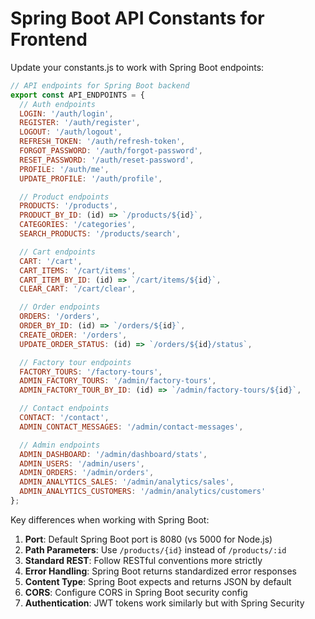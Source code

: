 # Spring Boot API Constants for Frontend

Update your constants.js to work with Spring Boot endpoints:

```javascript
// API endpoints for Spring Boot backend
export const API_ENDPOINTS = {
  // Auth endpoints
  LOGIN: '/auth/login',
  REGISTER: '/auth/register',
  LOGOUT: '/auth/logout',
  REFRESH_TOKEN: '/auth/refresh-token',
  FORGOT_PASSWORD: '/auth/forgot-password',
  RESET_PASSWORD: '/auth/reset-password',
  PROFILE: '/auth/me',
  UPDATE_PROFILE: '/auth/profile',

  // Product endpoints
  PRODUCTS: '/products',
  PRODUCT_BY_ID: (id) => `/products/${id}`,
  CATEGORIES: '/categories',
  SEARCH_PRODUCTS: '/products/search',

  // Cart endpoints
  CART: '/cart',
  CART_ITEMS: '/cart/items',
  CART_ITEM_BY_ID: (id) => `/cart/items/${id}`,
  CLEAR_CART: '/cart/clear',

  // Order endpoints
  ORDERS: '/orders',
  ORDER_BY_ID: (id) => `/orders/${id}`,
  CREATE_ORDER: '/orders',
  UPDATE_ORDER_STATUS: (id) => `/orders/${id}/status`,

  // Factory tour endpoints
  FACTORY_TOURS: '/factory-tours',
  ADMIN_FACTORY_TOURS: '/admin/factory-tours',
  ADMIN_FACTORY_TOUR_BY_ID: (id) => `/admin/factory-tours/${id}`,

  // Contact endpoints
  CONTACT: '/contact',
  ADMIN_CONTACT_MESSAGES: '/admin/contact-messages',

  // Admin endpoints
  ADMIN_DASHBOARD: '/admin/dashboard/stats',
  ADMIN_USERS: '/admin/users',
  ADMIN_ORDERS: '/admin/orders',
  ADMIN_ANALYTICS_SALES: '/admin/analytics/sales',
  ADMIN_ANALYTICS_CUSTOMERS: '/admin/analytics/customers'
};
```

Key differences when working with Spring Boot:

1. **Port**: Default Spring Boot port is 8080 (vs 5000 for Node.js)
2. **Path Parameters**: Use `/products/{id}` instead of `/products/:id`
3. **Standard REST**: Follow RESTful conventions more strictly
4. **Error Handling**: Spring Boot returns standardized error responses
5. **Content Type**: Spring Boot expects and returns JSON by default
6. **CORS**: Configure CORS in Spring Boot security config
7. **Authentication**: JWT tokens work similarly but with Spring Security
